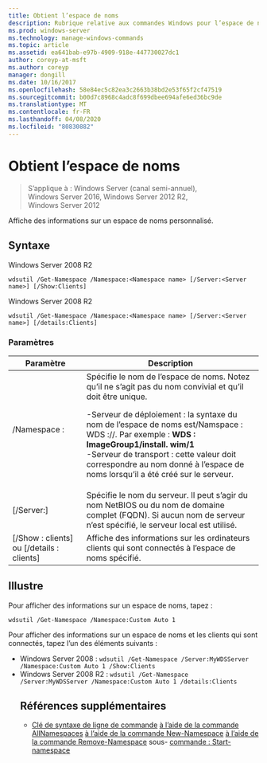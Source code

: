 ```yaml
---
title: Obtient l’espace de noms
description: Rubrique relative aux commandes Windows pour l’espace de noms obten-Namespace, qui affiche des informations sur un espace de noms personnalisé.
ms.prod: windows-server
ms.technology: manage-windows-commands
ms.topic: article
ms.assetid: ea641bab-e97b-4909-918e-447730027dc1
author: coreyp-at-msft
ms.author: coreyp
manager: dongill
ms.date: 10/16/2017
ms.openlocfilehash: 58e84ec5c82ea3c2663b38bd2e53f65f2cf47519
ms.sourcegitcommit: b00d7c8968c4adc8f699dbee694afe6ed36bc9de
ms.translationtype: MT
ms.contentlocale: fr-FR
ms.lasthandoff: 04/08/2020
ms.locfileid: "80830882"
---
```

# <a name="get-namespace"></a>Obtient l’espace de noms

>S’applique à : Windows Server (canal semi-annuel), Windows Server 2016, Windows Server 2012 R2, Windows Server 2012

Affiche des informations sur un espace de noms personnalisé.

## <a name="syntax"></a>Syntaxe
Windows Server 2008 R2
```
wdsutil /Get-Namespace /Namespace:<Namespace name> [/Server:<Server name>] [/Show:Clients]
```
Windows Server 2008 R2
```
wdsutil /Get-Namespace /Namespace:<Namespace name> [/Server:<Server name>] [/details:Clients]
```
### <a name="parameters"></a>Paramètres

|               Paramètre               |                                                                                                                                                                                         Description                                                                                                                                                                                          |
|---------------------------------------|----------------------------------------------------------------------------------------------------------------------------------------------------------------------------------------------------------------------------------------------------------------------------------------------------------------------------------------------------------------------------------------------|
|      /Namespace :<Namespace name>      | Spécifie le nom de l’espace de noms. Notez qu’il ne s’agit pas du nom convivial et qu’il doit être unique.<p>-Serveur de déploiement : la syntaxe du nom de l’espace de noms est/Namspace : WDS :<ImageGroup>/<ImageName>/<Index>. Par exemple : **WDS : ImageGroup1/install. wim/1**<br />-Serveur de transport : cette valeur doit correspondre au nom donné à l’espace de noms lorsqu’il a été créé sur le serveur. |
|        [/Server:<Server name>]        |                                                                                                             Spécifie le nom du serveur. Il peut s’agir du nom NetBIOS ou du nom de domaine complet (FQDN). Si aucun nom de serveur n’est spécifié, le serveur local est utilisé.                                                                                                              |
| [/Show : clients] ou [/details : clients] |                                                                                                                                                  Affiche des informations sur les ordinateurs clients qui sont connectés à l’espace de noms spécifié.                                                                                                                                                  |

## <a name="examples"></a><a name=BKMK_examples></a>Illustre
Pour afficher des informations sur un espace de noms, tapez :
```
wdsutil /Get-Namespace /Namespace:Custom Auto 1
```
Pour afficher des informations sur un espace de noms et les clients qui sont connectés, tapez l’un des éléments suivants :
- Windows Server 2008 : `wdsutil /Get-Namespace /Server:MyWDSServer /Namespace:Custom Auto 1 /Show:Clients`
- Windows Server 2008 R2 : `wdsutil /Get-Namespace /Server:MyWDSServer /Namespace:Custom Auto 1 /details:Clients`
  ## <a name="additional-references"></a>Références supplémentaires
  - [Clé de syntaxe de ligne de commande](command-line-syntax-key.md)
  [à l’aide de la commande AllNamespaces](using-the-get-allnamespaces-command.md)
  [à l’aide de la commande New-Namespace](using-the-new-namespace-command.md)
  [à l’aide de la commande Remove-Namespace](using-the-remove-namespace-command.md)
  sous- [commande : Start-namespace](subcommand-start-namespace.md)

